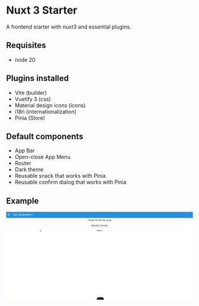 # Nuxt 3 Starter
A frontend starter with nuxt3 and essential plugins.

## Requisites
- node 20

## Plugins installed
- Vite (builder)
- Vuetify 3 (css)
- Material design icons (icons)
- i18n (internationalization)
- Pinia (Store)

## Default components
- App Bar
- Open-close App Menu
- Router
- Dark theme
- Reusable snack that works with Pinia
- Reusable confirm dialog that works with Pinia

## Example

![example](./docs/example.gif)